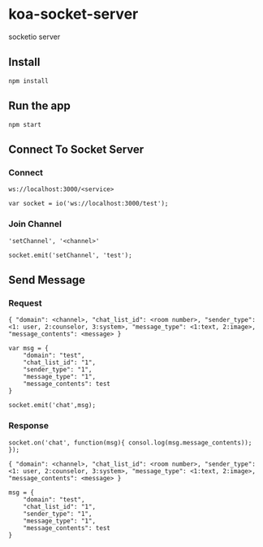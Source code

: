 # koa-socket-server
socketio server
## Install

    npm install

## Run the app

    npm start

## Connect To Socket Server

### Connect

`ws://localhost:3000/<service>`

    var socket = io('ws://localhost:3000/test');

### Join Channel

`'setChannel', '<channel>'`

    socket.emit('setChannel', 'test');

## Send Message

### Request
`{
    "domain": <channel>,
    "chat_list_id": <room number>,
    "sender_type": <1: user, 2:counselor, 3:system>,
    "message_type": <1:text, 2:image>,
    "message_contents": <message>
}`

    var msg = {
        "domain": "test",
        "chat_list_id": "1",
        "sender_type": "1",
        "message_type": "1",
        "message_contents": test
    }

    socket.emit('chat',msg);
### Response
`socket.on('chat', function(msg){
    consol.log(msg.message_contents));
});`

`{
    "domain": <channel>,
    "chat_list_id": <room number>,
    "sender_type": <1: user, 2:counselor, 3:system>,
    "message_type": <1:text, 2:image>,
    "message_contents": <message>
}`

    msg = {
        "domain": "test",
        "chat_list_id": "1",
        "sender_type": "1",
        "message_type": "1",
        "message_contents": test
    }